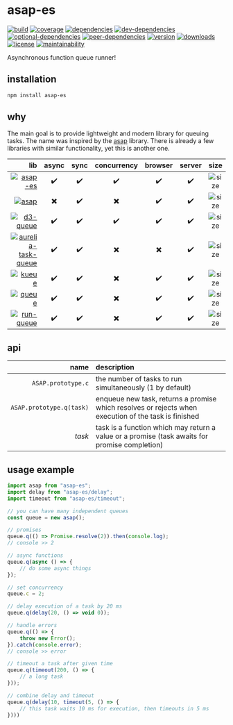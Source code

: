 # asap-es

[![build](https://img.shields.io/travis/tlaziuk/asap-es/master.svg)](https://travis-ci.org/tlaziuk/asap-es)
[![coverage](https://img.shields.io/coveralls/github/tlaziuk/asap-es/master.svg)](https://coveralls.io/github/tlaziuk/asap-es?branch=master)
[![dependencies](https://img.shields.io/david/tlaziuk/asap-es.svg)](https://david-dm.org/tlaziuk/asap-es)
[![dev-dependencies](https://img.shields.io/david/dev/tlaziuk/asap-es.svg)](https://david-dm.org/tlaziuk/asap-es?type=dev)
[![optional-dependencies](https://img.shields.io/david/optional/tlaziuk/asap-es.svg)](https://david-dm.org/tlaziuk/asap-es?type=optional)
[![peer-dependencies](https://img.shields.io/david/peer/tlaziuk/asap-es.svg)](https://david-dm.org/tlaziuk/asap-es?type=peer)
[![version](https://img.shields.io/npm/v/asap-es.svg)](https://www.npmjs.com/package/asap-es)
[![downloads](https://img.shields.io/npm/dm/asap-es.svg)](https://www.npmjs.com/package/asap-es)
[![license](https://img.shields.io/npm/l/asap-es.svg)](https://www.npmjs.com/package/asap-es)
[![maintainability](https://img.shields.io/codeclimate/maintainability/tlaziuk/asap-es.svg)](https://codeclimate.com/github/tlaziuk/asap-es)

Asynchronous function queue runner!

## installation

``` sh
npm install asap-es
```

## why

The main goal is to provide lightweight and modern library for queuing tasks.
The name was inspired by the [asap](https://github.com/kriskowal/asap) library.
There is already a few libraries with similar functionality, yet this is another one.

| lib | async | sync | concurrency | browser | server | size | license |
| ---: | :---: | :---: | :---: | :---: | :---: | :---: | :--- |
| [![asap-es](https://img.shields.io/npm/v/asap-es.svg?label=asap-es)](https://github.com/tlaziuk/asap-es) | ✔️ | ✔️ | ✔️ | ✔️ | ✔️ | ![size](https://img.shields.io/bundlephobia/minzip/asap-es.svg) | ![license](https://img.shields.io/npm/l/asap-es.svg) |
| [![asap](https://img.shields.io/npm/v/asap.svg?label=asap)](https://github.com/kriskowal/asap) | ✖️ | ✔️ | ✖️ | ✔️ | ✔️ | ![size](https://img.shields.io/bundlephobia/minzip/asap.svg) | ![license](https://img.shields.io/npm/l/asap.svg) |
| [![d3-queue](https://img.shields.io/npm/v/d3-queue.svg?label=d3-queue)](https://github.com/d3/d3-queue) | ✔️ | ✔️ | ✔️ | ✔️ | ✔️ | ![size](https://img.shields.io/bundlephobia/minzip/d3-queue.svg) | ![license](https://img.shields.io/npm/l/d3-queue.svg) |
| [![aurelia-task-queue](https://img.shields.io/npm/v/aurelia-task-queue.svg?label=aurelia-task-queue)](https://github.com/aurelia/task-queue) | ✔️ | ✔️ | ✖️ | ✖️ | ✔️ | ![size](https://img.shields.io/bundlephobia/minzip/aurelia-task-queue.svg) | ![license](https://img.shields.io/npm/l/aurelia-task-queue.svg) |
| [![kueue](https://img.shields.io/npm/v/kueue.svg?label=kueue)](https://github.com/jasonkneen/kueue) | ✔️ | ✔️ | ✖️ | ✔️ | ✔️ | ![size](https://img.shields.io/bundlephobia/minzip/kueue.svg) | ![license](https://img.shields.io/npm/l/kueue.svg) |
| [![queue](https://img.shields.io/npm/v/queue.svg?label=queue)](https://github.com/jessetane/queue) | ✔️ | ✔️ | ✖️ | ✔️ | ✔️ | ![size](https://img.shields.io/bundlephobia/minzip/queue.svg) | ![license](https://img.shields.io/npm/l/queue.svg) |
| [![run-queue](https://img.shields.io/npm/v/run-queue.svg?label=run-queue)](https://github.com/iarna/run-queue) | ✔️ | ✔️ | ✖️ | ✔️ | ✔️ | ![size](https://img.shields.io/bundlephobia/minzip/run-queue.svg) | ![license](https://img.shields.io/npm/l/run-queue.svg) |

## api

| name | description |
| ---: | :--- |
| `ASAP.prototype.c` | the number of tasks to run simultaneously (1 by default) |
| `ASAP.prototype.q(task)` | enqueue new task, returns a promise which resolves or rejects when execution of the task is finished |
| _task_ | task is a function which may return a value or a promise (task awaits for promise completion) |

## usage example

``` typescript
import asap from "asap-es";
import delay from "asap-es/delay";
import timeout from "asap-es/timeout";

// you can have many independent queues
const queue = new asap();

// promises
queue.q(() => Promise.resolve(2)).then(console.log);
// console >> 2

// async functions
queue.q(async () => {
    // do some async things
});

// set concurrency
queue.c = 2;

// delay execution of a task by 20 ms
queue.q(delay(20, () => void 0));

// handle errors
queue.q(() => {
    throw new Error();
}).catch(console.error);
// console >> error

// timeout a task after given time
queue.q(timeout(200, () => {
    // a long task
}));

// combine delay and timeout
queue.q(delay(10, timeout(5, () => {
    // this task waits 10 ms for execution, then timeouts in 5 ms
})))
```
